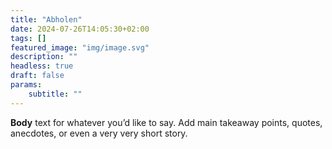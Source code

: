 ```yaml
---
title: "Abholen"
date: 2024-07-26T14:05:30+02:00
tags: []
featured_image: "img/image.svg"
description: ""
headless: true
draft: false
params:
    subtitle: ""
---
```


__Body__ text for whatever you’d like to say. Add main takeaway points, quotes, anecdotes, or even a very very short story. 